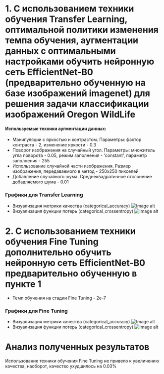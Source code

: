 # 1. С использованием техники обучения Transfer Learning, оптимальной политики изменения темпа обучения, аугментации данных с оптимальными настройками обучить нейронную сеть EfficientNet-B0 (предварительно обученную на базе изображений imagenet) для решения задачи классификации изображений Oregon WildLife
#### Используемые техники аугментации данных:    
* Манипуляции с яркостью и контрастом. Параметры: фактор контраста - 2, изменение яркости - 0.3
* Поворот изображения на случайный угол. Параметры: множитель угла поворота - 0.05, режим заполнения - 'constant', параметр заполнения - 255   
* Использование случайной части изображения. Размер изображения, передаваемого в метод - 250х250 пикселей
* Добавление случайного шума. Среднеквадратичное отклонение добавляемого шума - 0.01
### Графики для Transfer Learning
* Визуализация метрики качества (categorical_accuracy)
  ![Image alt](https://github.com/Mariwannaxsfzx/RFaCT-labs/blob/main/lab5/graphs/all_in_one_categorical_accuracy.png)
* Визуализация функции потерь (categorical_crossentropy)
  ![Image alt](https://github.com/Mariwannaxsfzx/RFaCT-labs/blob/main/lab5/graphs/all_in_one_loss.png)
# 2. С использованием техники обучения Fine Tuning дополнительно обучить нейронную сеть EfficientNet-B0 предварительно обученную в пункте 1
* Темп обучения на стадии Fine Tuning - 2e-7
### Графики для Fine Tuning
* Визуализация метрики качества (categorical_accuracy)
  ![Image alt](https://github.com/Mariwannaxsfzx/RFaCT-labs/blob/main/lab5/graphs/fine_tuning_categorical_accuracy.png)
* Визуализация функции потерь (categorical_crossentropy)
  ![Image alt](https://github.com/Mariwannaxsfzx/RFaCT-labs/blob/main/lab5/graphs/fine_tuning_loss.png)
# Анализ полученных результатов   
Использование техники обучения Fine Tuning не привело к увеличению качества, наоборот, качество ухудшилось на 0.03%
